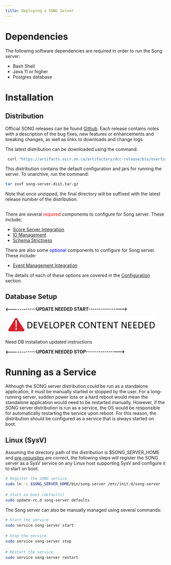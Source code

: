 ```yaml
---
title: Deploying a SONG Server
---
```


# Dependencies
The following software dependencies are required in order to run the Song server:

- Bash Shell
- Java 11 or higher
- Postgres database


# Installation
## Distribution 
Official SONG releases can be found [Github](https://github.com/overture-stack/SONG/releases). Each release contains notes with a description of the bug fixes, new features or enhancements and breaking changes, as well as links to downloads and change logs. 

The latest distribution can be downloaded using the command: 
```bash
 curl "https://artifacts.oicr.on.ca/artifactory/dcc-release/bio/overture/song-server/[RELEASE]/song-server-[RELEASE]-dist.tar.gz" -Ls -o song-server-dist.tar.gz    

```
This distribution contains the default configuration and jars for running the server. To unarchive, run the command:

```bash
tar zxvf song-server-dist.tar.gz
```

Note that once unzipped, the final directory will be suffixed with the latest release number of the distribution. 

##
There are several <span style="color:red"> required</span> components to configure for Song server.  These include: 
- [Score Server Integration](/documentation/song/installation/configuration/score) 
- [ID Management](/documentation/song/installation/configuration/id)
- [Schema Strictness](/documentation/song/installation/configuration/schema)

There are also some <span style="color:blue">optional</span> components to configure for Song server.  These include:  
- [Event Management Integration](/documentation/song/installation/configuration/kafka)

The details of each of these options are covered in the [Configuration](song/installation/configuration) section. 

## Database  Setup 

**<------------UPDATE NEEDED START---------------->**

![DEV_CONTENT](../assets/developer-content-needed.png 'Dev content needed')

Need DB installation updated instructions 

**<------------UPDATE NEEDED STOP---------------->**

#  Running as a Service
Although the SONG server distribution could be run as a standalone application, it must be manually started or stopped by the user. For a long-running server, sudden power loss or a hard reboot would mean the standalone application would need to be restarted manually. However, if the SONG server distribution is run as a service, the OS would be responsible for automatically restarting the service upon reboot. For this reason, the distribution should be configured as a service that is always started on boot.

## Linux (SysV)
Assuming the directory path of the distribution is $SONG_SERVER_HOME and [pre-requisites](/documentation/song/installation/installation/#dependencies) are correct, the following steps will register the SONG server as a SysV service on any Linux host supporting SysV and configure it to start on boot.

``` bash
# Register the SONG service
sudo ln -s $SONG_SERVER_HOME/bin/song-server /etc/init.d/song-server

# Start on boot (defaults)
sudo update-rc.d song-server defaults
```

The Song server can also be manually managed using several commands:
``` bash
# Start the service
sudo service song-server start

# Stop the service
sudo service song-server stop

# Restart the service
sudo service song-server restart

```